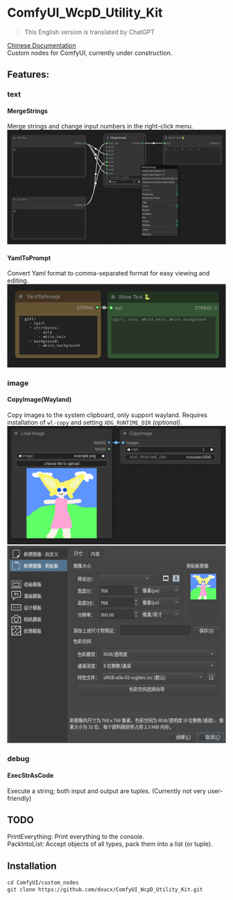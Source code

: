 # ComfyUI_WcpD_Utility_Kit
> This English version is translated by ChatGPT  

[Chinese Documentation](./README.md)  
Custom nodes for ComfyUI, currently under construction.
## Features:
### text
#### MergeStrings
Merge strings and change input numbers in the right-click menu.
![MergeStrings](./imgs/MergeStrings.png)
#### YamlToPrompt
Convert Yaml format to comma-separated format for easy viewing and editing.
![YamlToPrompt](./imgs/YamlToPrompt.png)
### image
#### CopyImage(Wayland)
Copy images to the system clipboard, only support wayland.
Requires installation of `wl-copy` and setting `XDG_RUNTIME_DIR` *(optional)*.
![CopyImage_0](./imgs/CopyImage_0.png)
![CopyImage_1](./imgs/CopyImage_1.png)
### debug
#### ExecStrAsCode
Execute a string; both input and output are tuples.
(Currently not very user-friendly)

## TODO
PrintEverything: Print everything to the console.  
PackIntoList: Accept objects of all types, pack them into a list (or tuple).
## Installation
```shell
cd ComfyUI/custom_nodes
git clone https://github.com/doucx/ComfyUI_WcpD_Utility_Kit.git
```
